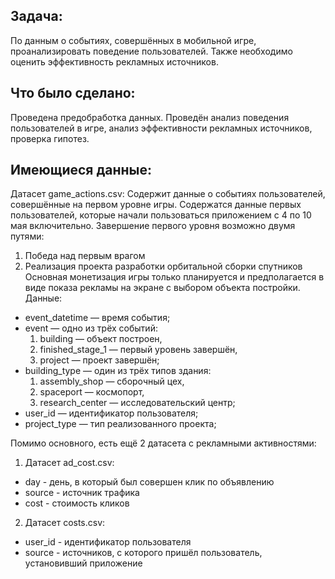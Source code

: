 ## Задача:
По данным о событиях, совершённых в мобильной игре, проанализировать поведение пользователей. Также необходимо оценить эффективность рекламных источников.

## Что было сделано:
Проведена предобработка данных. Проведён анализ поведения пользователей в игре, анализ эффективности рекламных источников, проверка гипотез.

## Имеющиеся данные:
Датасет game_actions.csv:
Содержит данные о событиях пользователей, совершённые на первом уровне игры. Содержатся данные первых пользователей, которые начали пользоваться приложением с 4 по 10 мая включительно. Завершение первого уровня возможно двумя путями:
  1) Победа над первым врагом
  2) Реализация проекта разработки орбитальной сборки спутников
Основная монетизация игры только планируется и предполагается в виде показа рекламы на экране с выбором объекта постройки.
Данные:
  - event_datetime — время события;
  - event — одно из трёх событий:
     1. building — объект построен,
     2. finished_stage_1 — первый уровень завершён,
     3. project — проект завершён;
  - building_type — один из трёх типов здания:
     1. assembly_shop — сборочный цех,
     2. spaceport — космопорт,
     3. research_center — исследовательский центр;
  - user_id — идентификатор пользователя;
  - project_type — тип реализованного проекта;

Помимо основного, есть ещё 2 датасета с рекламными активностями:
1. Датасет ad_cost.csv:
  - day - день, в который был совершен клик по объявлению
  - source - источник трафика
  - cost - стоимость кликов
2. Датасет costs.csv:
  - user_id - идентификатор пользователя
  - source - источников, с которого пришёл пользователь, установивший приложение
